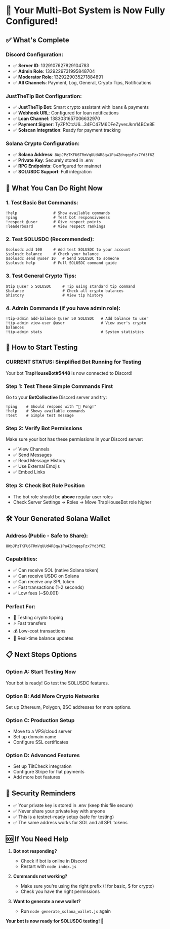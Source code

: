 # 🎉 Your Multi-Bot System is Now Fully Configured!

## ✅ What's Complete

### **Discord Configuration:**
- ✅ **Server ID**: 1329107627829104783
- ✅ **Admin Role**: 1329229731995848704
- ✅ **Moderator Role**: 1329229035271884891
- ✅ **All Channels**: Payment, Log, General, Crypto Tips, Notifications

### **JustTheTip Bot Configuration:**
- ✅ **JustTheTip Bot**: Smart crypto assistant with loans & payments
- ✅ **Webhook URL**: Configured for loan notifications
- ✅ **Loan Channel**: 1383031657006632970
- ✅ **Payment Signer**: TyZFfCtcU6...34FC47M6DFeZyverJkm14BCe8E
- ✅ **Solscan Integration**: Ready for payment tracking

### **Solana Crypto Configuration:**
- ✅ **Solana Address**: `8WpJPzTKFU6TRmVqUUd4R8qw1Pa4ZdnqepFzx7Yd3f6Z`
- ✅ **Private Key**: Securely stored in .env
- ✅ **RPC Endpoints**: Configured for mainnet
- ✅ **SOLUSDC Support**: Full integration

## 🚀 What You Can Do Right Now

### **1. Test Basic Bot Commands:**
```
!help                # Show available commands
!ping                # Test bot responsiveness
!respect @user       # Give respect points
!leaderboard         # View respect rankings
```

### **2. Test SOLUSDC (Recommended):**
```
$solusdc add 100     # Add test SOLUSDC to your account
$solusdc balance     # Check your balance  
$solusdc send @user 10   # Send SOLUSDC to someone
$solusdc help        # Full SOLUSDC command guide
```

### **3. Test General Crypto Tips:**
```
$tip @user 5 SOLUSDC     # Tip using standard tip command
$balance                 # Check all crypto balances
$history                 # View tip history
```

### **4. Admin Commands (if you have admin role):**
```
!tip-admin add-balance @user 50 SOLUSDC   # Add balance to user
!tip-admin view-user @user                # View user's crypto balances
!tip-admin stats                          # System statistics
```

## 🔧 How to Start Testing

### **CURRENT STATUS: Simplified Bot Running for Testing**

Your bot **TrapHouseBot#5448** is now connected to Discord! 

### **Step 1: Test These Simple Commands First**
Go to your **BetCollective** Discord server and try:

```
!ping    # Should respond with "🏓 Pong!"
!help    # Shows available commands  
!test    # Simple test message
```

### **Step 2: Verify Bot Permissions**
Make sure your bot has these permissions in your Discord server:
- ✅ View Channels
- ✅ Send Messages  
- ✅ Read Message History
- ✅ Use External Emojis
- ✅ Embed Links

### **Step 3: Check Bot Role Position**
- The bot role should be **above** regular user roles
- Check Server Settings → Roles → Move TrapHouseBot role higher

## 🛠️ Your Generated Solana Wallet

### **Address (Public - Safe to Share):**
```
8WpJPzTKFU6TRmVqUUd4R8qw1Pa4ZdnqepFzx7Yd3f6Z
```

### **Capabilities:**
- ✅ Can receive SOL (native Solana token)
- ✅ Can receive USDC on Solana
- ✅ Can receive any SPL token
- ✅ Fast transactions (1-2 seconds)
- ✅ Low fees (~$0.001)

### **Perfect For:**
- 🧪 Testing crypto tipping
- ⚡ Fast transfers
- 💰 Low-cost transactions
- 🔄 Real-time balance updates

## 📋 Next Steps Options

### **Option A: Start Testing Now**
Your bot is ready! Go test the SOLUSDC features.

### **Option B: Add More Crypto Networks**
Set up Ethereum, Polygon, BSC addresses for more options.

### **Option C: Production Setup**
- Move to a VPS/cloud server
- Set up domain name
- Configure SSL certificates

### **Option D: Advanced Features**
- Set up TiltCheck integration
- Configure Stripe for fiat payments
- Add more bot features

## 🔐 Security Reminders

- ✅ Your private key is stored in .env (keep this file secure)
- ✅ Never share your private key with anyone
- ✅ This is a testnet-ready setup (safe for testing)
- ✅ The same address works for SOL and all SPL tokens

## 🆘 If You Need Help

1. **Bot not responding?**
   - Check if bot is online in Discord
   - Restart with `node index.js`

2. **Commands not working?**
   - Make sure you're using the right prefix (! for basic, $ for crypto)
   - Check you have the right permissions

3. **Want to generate a new wallet?**
   - Run `node generate_solana_wallet.js` again

**Your bot is now ready for SOLUSDC testing! 🚀**
